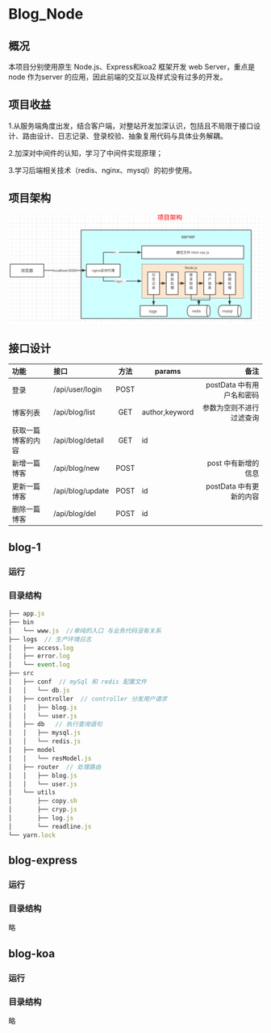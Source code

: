 # Blog_Node

## 概况

本项目分别使用原生 Node.js、Express和koa2 框架开发 web Server，重点是 node 作为server 的应用，因此前端的交互以及样式没有过多的开发。

## 项目收益
1.从服务端角度出发，结合客户端，对整站开发加深认识，包括且不局限于接口设计、路由设计、日志记录、登录校验、抽象复用代码与具体业务解耦。

2.加深对中间件的认知，学习了中间件实现原理；

3.学习后端相关技术（redis、nginx、mysql）的初步使用。

## 项目架构
![项目架构](./img/blogArchitecture.png)

## 接口设计

| 功能               | 接口             | 方法 | params         |                      备注 |
| :----------------- | :--------------- | :--: | -------------- | ------------------------: |
| 登录               | /api/user/login  | POST |                | postData 中有用户名和密码 |
| 博客列表           | /api/blog/list   | GET  | author,keyword |  参数为空则不进行过滤查询 |
| 获取一篇博客的内容 | /api/blog/detail | GET  | id             |                           |
| 新增一篇博客       | /api/blog/new    | POST |                |       post 中有新增的信息 |
| 更新一篇博客       | /api/blog/update | POST | id             |   postData 中有更新的内容 |
| 删除一篇博客       | /api/blog/del    | POST | id             |                           |



## blog-1

### 运行


### 目录结构

```js
├── app.js
├── bin
│   └── www.js  //单纯的入口 与业务代码没有关系
├── logs  // 生产环境日志
│   ├── access.log
│   ├── error.log
│   └── event.log
├── src
│   ├── conf  // mySql 和 redis 配置文件
│   │   └── db.js
│   ├── controller  // controller 分发用户请求
│   │   ├── blog.js
│   │   └── user.js
│   ├── db   // 执行查询语句
│   │   ├── mysql.js
│   │   └── redis.js
│   ├── model
│   │   └── resModel.js
│   ├── router  // 处理路由
│   │   ├── blog.js
│   │   └── user.js
│   └── utils
│       ├── copy.sh
│       ├── cryp.js
│       ├── log.js
│       └── readline.js
└── yarn.lock
```

## blog-express

### 运行

### 目录结构
略

## blog-koa

### 运行

### 目录结构
略
